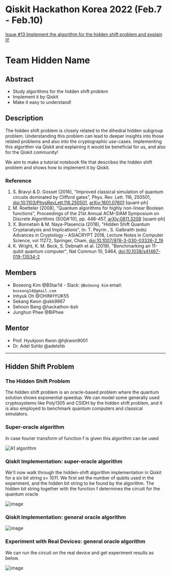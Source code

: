 # Qiskit Hackathon Korea 2022 (Feb.7 - Feb.10)
[Issue #13 Implement the algorithm for the hidden shift problem and explain it!](https://github.com/qiskit-community/qiskit-hackathon-korea-22/issues/13)

# Team Hidden Name

## Abstract
- Study algorithms for the hidden shift problem
- Implement it by Qiskit
- Make it easy to understand!

## Description
The hidden shift problem is closely related to the dihedral hidden subgroup problem.
Understanding this problem can lead to deeper insights into those related problems and also into the cryptographic use-cases.
Implementing this algorithm via Qiskit and explaining it would be beneficial for us, and also for the Qiskit community!

We aim to make a tutorial notebook file that describes the hidden shift problem and shows how to implement it by Qiskit.

### Reference
1. S. Bravyi & D. Gosset (2016), "Improved classical simulation of quantum circuits dominated by Clifford gates", Phys. Rev. Lett. 116, 250501, [doi:10.1103/PhysRevLett.116.250501](https://doi.org/10.1103/PhysRevLett.116.250501), [arXiv:1601.07601](https://arxiv.org/abs/1601.07601) [quant-ph]
2. M. Roetteler (2008), "Quantum algorithms for highly non-linear Boolean functions", Proceedings of the 21st Annual ACM-SIAM Symposium on Discrete Algorithms (SODA'10), pp. 448-457, [arXiv:0811.3208](https://arxiv.org/abs/0811.3208) [quant-ph]
3. X. Bonnetain & M. Naya-Plasencia (2018), "Hidden Shift Quantum Cryptanalysis and Implications", In: T. Peyrin , S. Galbraith (eds) Advances in Cryptology – ASIACRYPT 2018, Lecture Notes in Computer Science, vol 11272, Springer, Cham, [doi:10.1007/978-3-030-03326-2_19](https://doi.org/10.1007/978-3-030-03326-2_19)
4. K. Wright, K. M. Beck, S. Debnath et al. (2019), "Benchmarking an 11-qubit quantum computer", Nat Commun 10, 5464, [doi:10.1038/s41467-019-13534-2](https://doi.org/10.1038/s41467-019-13534-2)

## Members
 - Boseong Kim @BStar14 - Slack: `@BoSeong Kim` email: `boseong14@gmail.com`
 - Inhyuk Oh @OHINHYUK55
 - Sekang Kwon @skk9967
 - Sehoon Bang @hackathon-bsh
 - Junghun Phee @BiPhee

## Mentor
 - Prof. Hyukjoon Kwon @hjkwon9001
 - Dr. Adel Sohbi @adelshb

---

## Hidden Shift Problem

### The Hidden Shift Problem

The hidden shift problem is an oracle-based problem where the quantum solution shows exponential speedup. We can model some generally used cryptosystems like Poly1305 and CSIDH by the hidden shift problem, and it is also employed to benchmark quantum computers and classical simulators.

### Super-oracle algorithm

In case fourier transform of function f is given this algorithm can be used

![A1 algorithm](https://user-images.githubusercontent.com/69569033/153343222-b2a6037d-675e-4922-9391-c251f5f3968b.png)

### Qiskit Implementation: super-oracle algorithm

We'll now walk through the hidden-shift algorithm implementation in Qiskit for a six bit string s= 1011. We first set the number of qubits used in the experiment, and the hidden bit string  to be found by the algorithm. The hidden bit string  together with the function f determines the circuit for the quantum oracle

![image](https://user-images.githubusercontent.com/69569033/153343017-ab2c5348-b638-4b65-8a86-2731423e6157.png)

### Qiskit Implementation: general oracle algorithm

![image](https://user-images.githubusercontent.com/69569033/153345283-ab8cb69e-b706-42f4-800d-6505a5866ce9.png)

### Experiment with Real Devices: general oracle algorithm

We can run the circuit on the real device and get experiment results as below.

![image](https://user-images.githubusercontent.com/69569033/153345562-14df7e84-e0af-4d3d-8db1-415082066d0b.png)






